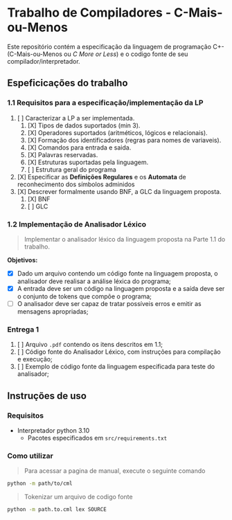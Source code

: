 # Trabalho de Compiladores - C-Mais-ou-Menos

Este repositório contém a especificação da linguagem de programação C+- (C-Mais-ou-Menos ou _C More or Less_) e o codigo fonte de seu compilador/interpretador.

## Espeficicações do trabalho

### 1.1 Requisitos para a especificação/implementação da LP

1. [ ] Caracterizar a LP a ser implementada.
   1. [X] Tipos de dados suportados (min 3).
   2. [X] Operadores suportados (aritméticos, lógicos e relacionais).
   3. [X] Formação dos identificadores (regras para nomes de variaveis).
   4. [X] Comandos para entrada e saida.
   5. [X] Palavras reservadas.
   6. [X] Estruturas suportadas pela linguagem.
   7. [ ] Estrutura geral do programa
2. [X] Especificar as **Definições Regulares** e os **Automata** de reconhecimento dos símbolos adminidos
3. [X] Descrever formalmente usando BNF, a GLC da linguagem proposta.
   1. [X] BNF
   2. [ ] GLC

### 1.2 Implementação de Analisador Léxico

> Implementar o analisador léxico da linguagem proposta na Parte 1.1 do trabalho.

**Objetivos:**

- [X] Dado um arquivo contendo um código fonte na linguagem proposta, o analisador deve realisar a análise léxica do programa;
- [X] A entrada deve ser um código na linguagem proposta e a saída deve ser o conjunto de tokens que compõe o programa;
- [ ] O analisador deve ser capaz de tratar possíveis erros e emitir as mensagens apropriadas;

### Entrega 1

1. [ ] Arquivo `.pdf` contendo os itens descritos em 1.1;
2. [ ] Código fonte do Analisador Léxico, com instruções para compilação e execução;
3. [ ] Exemplo de código fonte da linguagem especificada para teste do analisador;

## Instruções de uso

### Requisitos

- Interpretador python 3.10
  - Pacotes especificados em `src/requirements.txt`

### Como utilizar

>Para acessar a pagina de manual, execute o seguinte comando

```sh
python -m path/to/cml
```

>Tokenizar um arquivo de codigo fonte

```sh
python -m path.to.cml lex SOURCE
```
